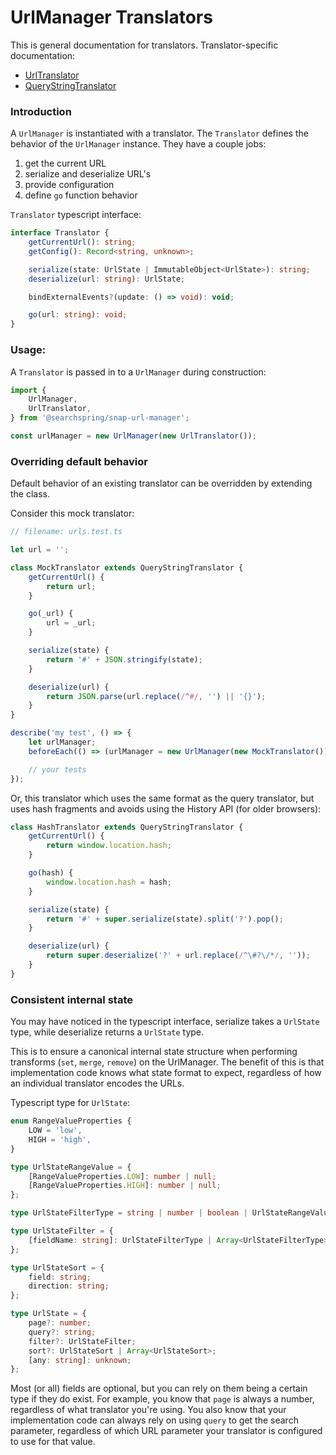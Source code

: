 # UrlManager Translators

This is general documentation for translators. Translator-specific documentation:

- [UrlTranslator](https://github.com/searchspring/snap/tree/main/packages/snap-url-manager/src/Translators/Url)
- [QueryStringTranslator](https://github.com/searchspring/snap/tree/main/packages/snap-url-manager/src/Translators/QueryString)

### Introduction

A `UrlManager` is instantiated with a translator. The `Translator` defines the behavior of the `UrlManager` instance. They have a couple jobs:

1. get the current URL
2. serialize and deserialize URL's
3. provide configuration
4. define `go` function behavior

`Translator` typescript interface:

```typescript
interface Translator {
	getCurrentUrl(): string;
	getConfig(): Record<string, unknown>;

	serialize(state: UrlState | ImmutableObject<UrlState>): string;
	deserialize(url: string): UrlState;

	bindExternalEvents?(update: () => void): void;

	go(url: string): void;
}
```

### Usage:

A `Translator` is passed in to a `UrlManager` during construction:

```js
import {
	UrlManager,
	UrlTranslator,
} from '@searchspring/snap-url-manager';

const urlManager = new UrlManager(new UrlTranslator());
```

### Overriding default behavior

Default behavior of an existing translator can be overridden by extending the class.

Consider this mock translator:

```js
// filename: urls.test.ts

let url = '';

class MockTranslator extends QueryStringTranslator {
	getCurrentUrl() {
		return url;
	}

	go(_url) {
		url = _url;
	}

	serialize(state) {
		return '#' + JSON.stringify(state);
	}

	deserialize(url) {
		return JSON.parse(url.replace(/^#/, '') || '{}');
	}
}

describe('my test', () => {
	let urlManager;
	beforeEach(() => (urlManager = new UrlManager(new MockTranslator())));

	// your tests
});
```

Or, this translator which uses the same format as the query translator, but uses hash fragments and avoids using the History API (for older browsers):

```js
class HashTranslator extends QueryStringTranslator {
	getCurrentUrl() {
		return window.location.hash;
	}

	go(hash) {
		window.location.hash = hash;
	}

	serialize(state) {
		return '#' + super.serialize(state).split('?').pop();
	}

	deserialize(url) {
		return super.deserialize('?' + url.replace(/^\#?\/*/, ''));
	}
}
```

### Consistent internal state

You may have noticed in the typescript interface, serialize takes a `UrlState` type, while deserialize returns a `UrlState` type.

This is to ensure a canonical internal state structure when performing transforms (`set`, `merge`, `remove`) on the UrlManager. The benefit of this is that implementation code knows what state format to expect, regardless of how an individual translator encodes the URLs.

Typescript type for `UrlState`:

```typescript
enum RangeValueProperties {
	LOW = 'low',
	HIGH = 'high',
}

type UrlStateRangeValue = {
	[RangeValueProperties.LOW]: number | null;
	[RangeValueProperties.HIGH]: number | null;
};

type UrlStateFilterType = string | number | boolean | UrlStateRangeValue;

type UrlStateFilter = {
	[fieldName: string]: UrlStateFilterType | Array<UrlStateFilterType>;
};

type UrlStateSort = {
	field: string;
	direction: string;
};

type UrlState = {
	page?: number;
	query?: string;
	filter?: UrlStateFilter;
	sort?: UrlStateSort | Array<UrlStateSort>;
	[any: string]: unknown;
};
```

Most (or all) fields are optional, but you can rely on them being a certain type if they do exist. For example, you know that `page` is always a number, regardless of what translator you're using. You also know that your implementation code can always rely on using `query` to get the search parameter, regardless of which URL parameter your translator is configured to use for that value.
